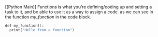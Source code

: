 [[Python Main]]
Functions is what you're defining/coding up and setting a task to it, and be able to use it as a way to assign a code.
as we can see in the function *my_function* in the code block.

```python
def my_function():  
  print("Hello from a function")
```
